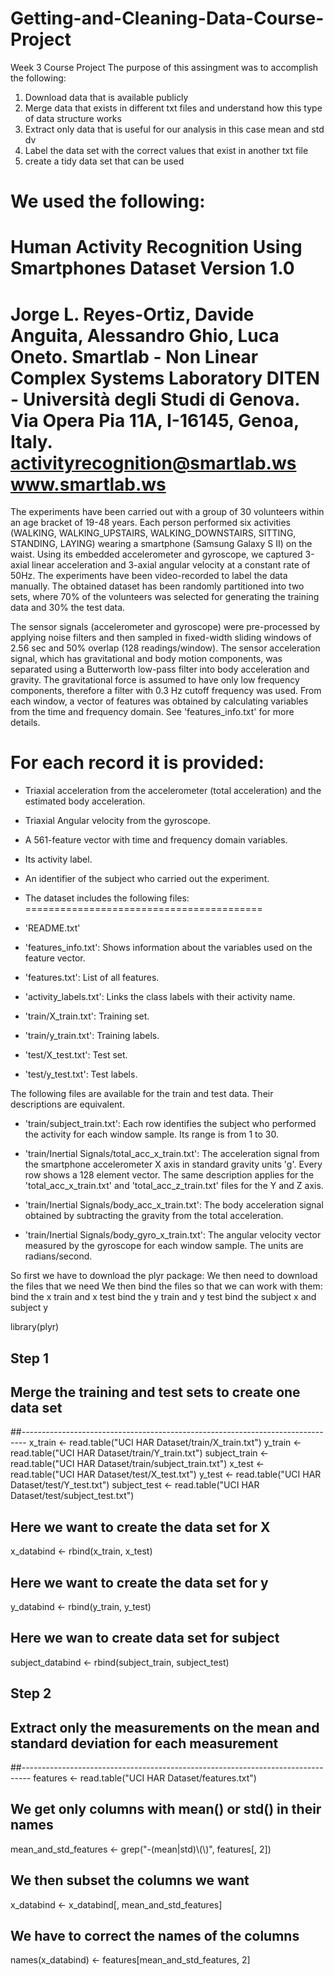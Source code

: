 # Getting-and-Cleaning-Data-Course-Project
Week 3 Course Project
The purpose of this assingment was to accomplish the following:
1) Download data that is available publicly
2) Merge data that exists in different txt files and understand how this type of data structure works
3) Extract only data that is useful for our analysis in this case mean and std dv
4) Label the data set with the correct values that exist in another txt file
5) create a tidy data set that can be used 

We used the following:
==================================================================
Human Activity Recognition Using Smartphones Dataset
Version 1.0
==================================================================
Jorge L. Reyes-Ortiz, Davide Anguita, Alessandro Ghio, Luca Oneto.
Smartlab - Non Linear Complex Systems Laboratory
DITEN - Università degli Studi di Genova.
Via Opera Pia 11A, I-16145, Genoa, Italy.
activityrecognition@smartlab.ws
www.smartlab.ws
==================================================================

The experiments have been carried out with a group of 30 volunteers within an age bracket of 19-48 years. Each person performed six activities (WALKING, WALKING_UPSTAIRS, WALKING_DOWNSTAIRS, SITTING, STANDING, LAYING) wearing a smartphone (Samsung Galaxy S II) on the waist. Using its embedded accelerometer and gyroscope, we captured 3-axial linear acceleration and 3-axial angular velocity at a constant rate of 50Hz. The experiments have been video-recorded to label the data manually. The obtained dataset has been randomly partitioned into two sets, where 70% of the volunteers was selected for generating the training data and 30% the test data. 

The sensor signals (accelerometer and gyroscope) were pre-processed by applying noise filters and then sampled in fixed-width sliding windows of 2.56 sec and 50% overlap (128 readings/window). The sensor acceleration signal, which has gravitational and body motion components, was separated using a Butterworth low-pass filter into body acceleration and gravity. The gravitational force is assumed to have only low frequency components, therefore a filter with 0.3 Hz cutoff frequency was used. From each window, a vector of features was obtained by calculating variables from the time and frequency domain. See 'features_info.txt' for more details. 

For each record it is provided:
======================================

- Triaxial acceleration from the accelerometer (total acceleration) and the estimated body acceleration.
- Triaxial Angular velocity from the gyroscope. 
- A 561-feature vector with time and frequency domain variables. 
- Its activity label. 
- An identifier of the subject who carried out the experiment.
- The dataset includes the following files:
=========================================

- 'README.txt'
- 'features_info.txt': Shows information about the variables used on the feature vector.
- 'features.txt': List of all features.
- 'activity_labels.txt': Links the class labels with their activity name.
- 'train/X_train.txt': Training set.
- 'train/y_train.txt': Training labels.
- 'test/X_test.txt': Test set.
- 'test/y_test.txt': Test labels.

The following files are available for the train and test data. Their descriptions are equivalent. 

- 'train/subject_train.txt': Each row identifies the subject who performed the activity for each window sample. Its range is from 1 to 30. 

- 'train/Inertial Signals/total_acc_x_train.txt': The acceleration signal from the smartphone accelerometer X axis in standard gravity units 'g'. Every row shows a 128 element vector. The same description applies for the 'total_acc_x_train.txt' and 'total_acc_z_train.txt' files for the Y and Z axis. 

- 'train/Inertial Signals/body_acc_x_train.txt': The body acceleration signal obtained by subtracting the gravity from the total acceleration. 

- 'train/Inertial Signals/body_gyro_x_train.txt': The angular velocity vector measured by the gyroscope for each window sample. The units are radians/second. 

So first we have to download the plyr package:
We then need to download the files that we need
We then bind the files so that we can work with them:
bind the x train and x test
bind the y train and y test
bind the subject x and subject y


library(plyr)

## Step 1
## Merge the training and test sets to create one data set
##-------------------------------------------------------------------------------
x_train <- read.table("UCI HAR Dataset/train/X_train.txt")
y_train <- read.table("UCI HAR Dataset/train/Y_train.txt")
subject_train <- read.table("UCI HAR Dataset/train/subject_train.txt")
x_test <- read.table("UCI HAR Dataset/test/X_test.txt")
y_test <- read.table("UCI HAR Dataset/test/Y_test.txt")
subject_test <- read.table("UCI HAR Dataset/test/subject_test.txt")
## Here we want to create the data set for X
x_databind <- rbind(x_train, x_test)
 ## Here we want to create the data set for y
y_databind <- rbind(y_train, y_test)
## Here we wan to create data set for subject
subject_databind <- rbind(subject_train, subject_test)

## Step 2
## Extract only the measurements on the mean and standard deviation for each measurement
##--------------------------------------------------------------------------------
features <- read.table("UCI HAR Dataset/features.txt")
## We get only columns with mean() or std() in their names
mean_and_std_features <- grep("-(mean|std)\\(\\)", features[, 2])
## We then subset the columns we want
x_databind <- x_databind[, mean_and_std_features]
## We have to correct the names of the columns
names(x_databind) <- features[mean_and_std_features, 2]
